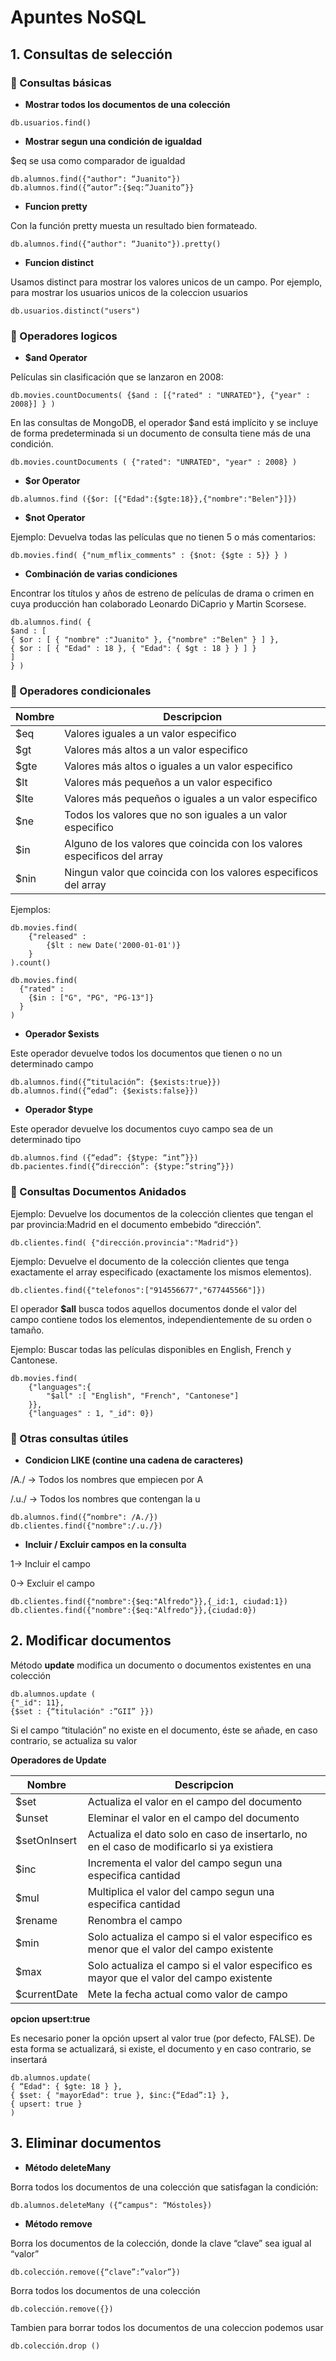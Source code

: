 # Apuntes NoSQL 

## 1. Consultas de selección 

### 🧡 Consultas básicas

+ __Mostrar todos los documentos de una colección__

` db.usuarios.find() `

+ __Mostrar segun una condición de igualdad__

$eq se usa como comparador de igualdad 

```
db.alumnos.find({"author": “Juanito"})
db.alumnos.find({“autor”:{$eq:”Juanito”}}
```
+ __Funcion pretty__

Con la función pretty muesta un resultado bien formateado.

` db.alumnos.find({"author": “Juanito"}).pretty() `

+ __Funcion distinct__

Usamos distinct para mostrar los valores unicos de un campo. Por ejemplo, para mostrar los usuarios unicos de la coleccion usuarios

` db.usuarios.distinct("users") `

### 🧡 Operadores logicos

+ __$and Operator__

Películas sin clasificación que se lanzaron en 2008:

``
db.movies.countDocuments(
  {$and :
    [{"rated" : "UNRATED"}, {"year" : 2008}]
  }
)
``

En las consultas de MongoDB, el operador $and está implícito y se incluye de forma predeterminada si un documento de consulta tiene más de una condición.

``
db.movies.countDocuments (
  {"rated": "UNRATED", "year" : 2008}
)
``

+ __$or Operator__

``
db.alumnos.find ({$or: [{"Edad":{$gte:18}},{"nombre":"Belen"}]})
``

+ __$not Operator__

Ejemplo: Devuelva todas las películas que no tienen 5 o más comentarios:

``
db.movies.find(
  {"num_mflix_comments" :
    {$not: {$gte : 5}}
  }
)
``

+ __Combinación de varias condiciones__

Encontrar los títulos y años de estreno de películas de drama o crimen en cuya producción han colaborado Leonardo DiCaprio y Martin Scorsese.

```
db.alumnos.find( {
$and : [
{ $or : [ { "nombre" :"Juanito" }, {"nombre" :"Belen" } ] },
{ $or : [ { "Edad" : 18 }, { "Edad": { $gt : 18 } } ] }
]
} )
```

### 🧡 Operadores condicionales


| Nombre  | Descripcion |
| ------------- | ------------- |
| $eq  | Valores iguales a un valor especifico  |
| $gt  | Valores más altos a un valor especifico  |
| $gte  | Valores más altos o iguales a un valor especifico  |
| $lt  | Valores más pequeños a un valor especifico  |
| $lte  | Valores más pequeños o iguales a un valor especifico  |
| $ne  | Todos los valores que no son iguales a un valor especifico  |
| $in  | Alguno de los valores que coincida con los valores especificos del array |
| $nin  | Ningun valor que coincida con los valores especificos del array  |

Ejemplos:

```
db.movies.find(
    {"released" :
        {$lt : new Date('2000-01-01')}
    }
).count()

db.movies.find(
  {"rated" :
    {$in : ["G", "PG", "PG-13"]}
  }
)
```
+ __Operador $exists__

Este operador devuelve todos los documentos que tienen o no un determinado campo

```
db.alumnos.find({“titulación”: {$exists:true}})
db.alumnos.find({“edad”: {$exists:false}})
```

+ __Operador $type__

Este operador devuelve los documentos cuyo campo sea de un determinado tipo

```
db.alumnos.find ({“edad”: {$type: “int”}})
db.pacientes.find({“dirección”: {$type:”string”}})
```


### 🧡 Consultas Documentos Anidados

Ejemplo: Devuelve los documentos de la colección clientes que tengan el par provincia:Madrid en el documento embebido “dirección”.

```
db.clientes.find( {"dirección.provincia":"Madrid"})
```

Ejemplo: Devuelve el documento de la colección clientes que tenga exactamente el array especificado (exactamente los mismos elementos).

```
db.clientes.find({"telefonos":["914556677","677445566"]})
```

El operador __$all__ busca todos aquellos documentos donde el valor del campo contiene todos los elementos, independientemente de su orden o tamaño.

Ejemplo: Buscar todas las películas disponibles en English, French y Cantonese.

```
db.movies.find(
    {"languages":{
        "$all" :[ "English", "French", "Cantonese"]
    }},
    {"languages" : 1, "_id": 0})
```


### 🧡 Otras consultas útiles 

+ __Condicion LIKE (contine una cadena de caracteres)__

/A./ -> Todos los nombres que empiecen por A

/.u./ -> Todos los nombres que contengan la u

```
db.alumnos.find({“nombre": /A./})
db.clientes.find({"nombre":/.u./}) 
```

+ __Incluir / Excluir campos en la consulta__

1-> Incluir el campo 

0-> Excluir el campo

```
db.clientes.find({"nombre":{$eq:"Alfredo"}},{_id:1, ciudad:1})
db.clientes.find({"nombre":{$eq:"Alfredo"}},{ciudad:0})
```

## 2. Modificar documentos

Método __update__ modifica un documento o documentos existentes en una colección

```
db.alumnos.update (
{"_id": 11},
{$set : {“titulación" :”GII” }})
```

Si el campo “titulación” no existe en el documento, éste se añade, en caso contrario, se actualiza su valor

__Operadores de Update__

| Nombre  | Descripcion |
| ------------- | ------------- |
| $set  | Actualiza el valor en el campo del documento  |
| $unset  | Eleminar el valor en el campo del documento  |
| $setOnInsert  | Actualiza el dato solo en caso de insertarlo, no en el caso de modificarlo si ya existiera  |
| $inc  | Incrementa el valor del campo segun una especifica cantidad  |
| $mul  | Multiplica el valor del campo segun una especifica cantidad   |
| $rename  | Renombra el campo  |
| $min  | Solo actualiza el campo si el valor especifico es menor que el valor del campo existente  |
| $max  |  Solo actualiza el campo si el valor especifico es mayor que el valor del campo existente  |
| $currentDate  | Mete la fecha actual como valor de campo  |

__opcion upsert:true__

Es necesario poner la opción upsert al valor true (por defecto, FALSE). De esta forma se actualizará, si existe, el documento y en caso contrario, se insertará

```
db.alumnos.update(
{ “Edad": { $gte: 18 } },
{ $set: { "mayorEdad": true }, $inc:{“Edad”:1} },
{ upsert: true }
)
```

## 3. Eliminar documentos

+ __Método deleteMany__

Borra todos los documentos de una colección que satisfagan la condición:

`db.alumnos.deleteMany ({“campus": “Móstoles})`

+ __Método remove__

Borra los documentos de la colección, donde la clave “clave” sea igual al “valor”

`db.colección.remove({“clave”:”valor”})`

Borra todos los documentos de una colección

`db.colección.remove({})`

Tambien para borrar todos los documentos de una coleccion podemos usar 

`db.colección.drop ()`

